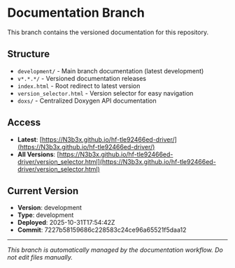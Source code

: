 # Documentation Branch

This branch contains the versioned documentation for this repository.

## Structure

- `development/` - Main branch documentation (latest development)
- `v*.*.*/` - Versioned documentation releases
- `index.html` - Root redirect to latest version
- `version_selector.html` - Version selector for easy navigation
- `doxs/` - Centralized Doxygen API documentation

## Access

- **Latest**: [https://N3b3x.github.io/hf-tle92466ed-driver/](https://N3b3x.github.io/hf-tle92466ed-driver/)
- **All Versions**: [https://N3b3x.github.io/hf-tle92466ed-driver/version_selector.html](https://N3b3x.github.io/hf-tle92466ed-driver/version_selector.html)

## Current Version

- **Version**: development
- **Type**: development
- **Deployed**: 2025-10-31T17:54:42Z
- **Commit**: 7227b58159686c228583c24ce96a65521f5daa12

---

*This branch is automatically managed by the documentation workflow. Do not edit files manually.*
